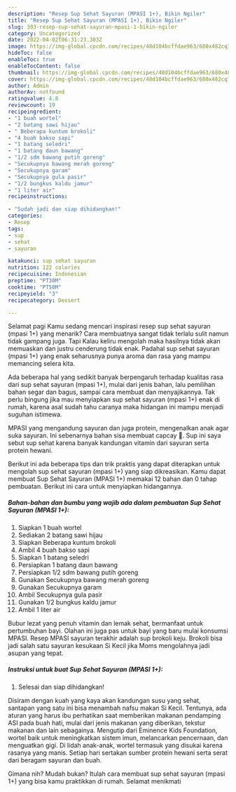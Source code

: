 ```yaml
---
description: "Resep Sup Sehat Sayuran (MPASI 1+), Bikin Ngiler"
title: "Resep Sup Sehat Sayuran (MPASI 1+), Bikin Ngiler"
slug: 303-resep-sup-sehat-sayuran-mpasi-1-bikin-ngiler
category: Uncategorized
date: 2022-04-02T06:31:23.303Z
image: https://img-global.cpcdn.com/recipes/48d104bcffdae963/680x482cq70/sup-sehat-sayuran-mpasi-1-foto-resep-utama.jpg
hideToc: false
enableToc: true
enableTocContent: false
thumbnail: https://img-global.cpcdn.com/recipes/48d104bcffdae963/680x482cq70/sup-sehat-sayuran-mpasi-1-foto-resep-utama.jpg
cover: https://img-global.cpcdn.com/recipes/48d104bcffdae963/680x482cq70/sup-sehat-sayuran-mpasi-1-foto-resep-utama.jpg
author: Admin
authorAv: notfound
ratingvalue: 4.8
reviewcount: 19
recipeingredient:
- "1 buah wortel"
- "2 batang sawi hijau"
- " Beberapa kuntum brokoli"
- "4 buah bakso sapi"
- "1 batang seledri"
- "1 batang daun bawang"
- "1/2 sdm bawang putih goreng"
- "Secukupnya bawang merah goreng"
- "Secukupnya garam"
- "Secukupnya gula pasir"
- "1/2 bungkus kaldu jamur"
- "1 liter air"
recipeinstructions:

- "Sudah jadi dan siap dihidangkan!"
categories:
- Resep
tags:
- sup
- sehat
- sayuran

katakunci: sup sehat sayuran 
nutrition: 122 calories
recipecuisine: Indonesian
preptime: "PT30M"
cooktime: "PT50M"
recipeyield: "3"
recipecategory: Dessert

---
```



Selamat pagi Kamu sedang mencari inspirasi resep sup sehat sayuran (mpasi 1+) yang menarik? Cara membuatnya sangat tidak terlalu sulit namun tidak gampang juga. Tapi Kalau keliru mengolah maka hasilnya tidak akan memuaskan dan justru cenderung tidak enak. Padahal sup sehat sayuran (mpasi 1+) yang enak seharusnya punya aroma dan rasa yang mampu memancing selera kita.


Ada beberapa hal yang sedikit banyak berpengaruh terhadap kualitas rasa dari sup sehat sayuran (mpasi 1+), mulai dari jenis bahan, lalu pemilihan bahan segar dan bagus, sampai cara membuat dan menyajikannya. Tak perlu bingung jika mau menyiapkan sup sehat sayuran (mpasi 1+) enak di rumah, karena asal sudah tahu caranya maka hidangan ini mampu menjadi suguhan istimewa.

MPASI yang mengandung sayuran dan juga protein, mengenalkan anak agar suka sayuran. Ini sebenarnya bahan sisa membuat capcay 🙂. Sup ini saya sebut sup sehat karena banyak kandungan vitamin dari sayuran serta protein hewani.


Berikut ini ada beberapa tips dan trik praktis yang dapat diterapkan untuk mengolah sup sehat sayuran (mpasi 1+) yang siap dikreasikan. Kamu dapat membuat Sup Sehat Sayuran (MPASI 1+) memakai 12 bahan dan 0 tahap pembuatan. Berikut ini cara untuk menyiapkan hidangannya.

<!--inarticleads1-->

##### Bahan-bahan dan bumbu yang wajib ada dalam pembuatan Sup Sehat Sayuran (MPASI 1+):

1. Siapkan 1 buah wortel
1. Sediakan 2 batang sawi hijau
1. Siapkan  Beberapa kuntum brokoli
1. Ambil 4 buah bakso sapi
1. Siapkan 1 batang seledri
1. Persiapkan 1 batang daun bawang
1. Persiapkan 1/2 sdm bawang putih goreng
1. Gunakan Secukupnya bawang merah goreng
1. Gunakan Secukupnya garam
1. Ambil Secukupnya gula pasir
1. Gunakan 1/2 bungkus kaldu jamur
1. Ambil 1 liter air


Bubur lezat yang penuh vitamin dan lemak sehat, bermanfaat untuk pertumbuhan bayi. Olahan ini juga pas untuk bayi yang baru mulai konsumsi MPASI. Resep MPASI sayuran terakhir adalah sup brokoli keju. Brokoli bisa jadi salah satu sayuran kesukaan Si Kecil jika Moms mengolahnya jadi asupan yang tepat. 

<!--inarticleads2-->

##### Instruksi untuk buat Sup Sehat Sayuran (MPASI 1+):


1. Selesai dan siap dihidangkan!

Disiram dengan kuah yang kaya akan kandungan susu yang sehat, santapan yang satu ini bisa menambah nafsu makan Si Kecil. Tentunya, ada aturan yang harus ibu perhatikan saat memberikan makanan pendamping ASI pada buah hati, mulai dari jenis makanan yang diberikan, tekstur makanan dan lain sebagainya. Mengutip dari Eminence Kids Foundation, wortel baik untuk meningkatkan sistem imun, melancarkan pencernaan, dan menguatkan gigi. Di lidah anak-anak, wortel termasuk yang disukai karena rasanya yang manis. Setiap hari sertakan sumber protein hewani serta serat dari beragam sayuran dan buah. 

Gimana nih? Mudah bukan? Itulah cara membuat sup sehat sayuran (mpasi 1+) yang bisa kamu praktikkan di rumah. Selamat menikmati
